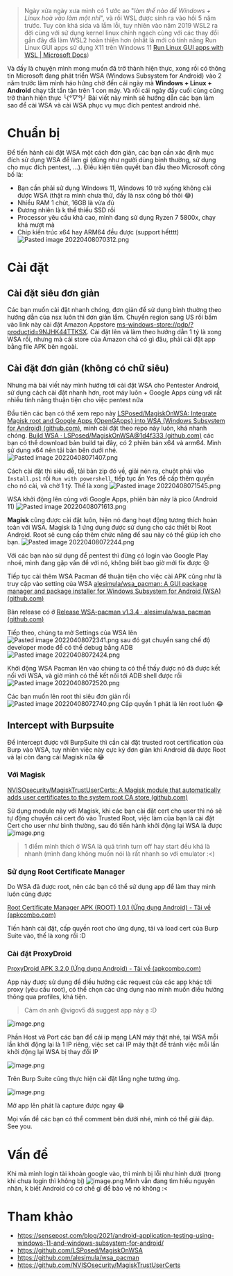 > Ngày xửa ngày xưa mình có 1 ước ao "*làm thế nào để Windows + Linux hoà vào làm một nhỉ*", và rồi WSL được sinh ra vào hồi 5 năm trước. Tuy còn khá sida và lắm lỗi, tuy nhiên vào năm 2019 WSL2 ra đời cùng với sử dụng kernel linux chính ngạch cùng với các thay đổi gần đây đã làm WSL2 hoàn thiện hơn (nhất là mới có tính năng Run Linux GUI apps sử dụng X11 trên Windows 11 [Run Linux GUI apps with WSL | Microsoft Docs](https://docs.microsoft.com/en-us/windows/wsl/tutorials/gui-apps))

Và đấy là chuyện mình mong muốn đã trở thành hiện thực, xong rồi có thông tin Microsoft đang phát triển WSA (Windows Subsystem for Android) vào 2 năm trước làm mình háo hứng chờ đến cái ngày mà **Windows + Linux + Android** chạy tất tần tận trên 1 con máy. Và rồi cái ngày đấy cuối cùng cũng trở thành hiện thực ╰(*°▽°*)╯
Bài viết này mình sẽ hướng dẫn các bạn làm sao để cài WSA và cài WSA phục vụ mục đích pentest android nhé.

# Chuẩn bị
Để tiến hành cài đặt WSA một cách đơn giản, các bạn cần xác định mục đích sử dụng WSA để làm gì (dùng như người dùng bình thường, sử dụng cho mục đích pentest, ...). 
Điều kiện tiên quyết ban đầu theo Microsoft công bố là: 
- Bạn cần phải sử dụng Windows 11, Windows 10 trở xuống không cài được WSA (thật ra mình chưa thử, đấy là nsx công bố thôi 😂)
- Nhiều RAM 1 chút, 16GB là vừa đủ
- Đương nhiên là k thể thiếu SSD rồi
- Processor yêu cầu khá cao, mình đang sử dụng Ryzen 7 5800x, chạy khá mượt mà
- Chip kiến trúc x64 hay ARM64 đều được (support hếtttt)
![Pasted image 20220408070312.png](https://images.viblo.asia/2ddbe7a7-e070-4ff6-a7b3-3a28b61f496e.png)

# Cài đặt
## Cài đặt siêu đơn giản
Các bạn muốn cài đặt nhanh chóng, đơn giản để sử dụng bình thường theo hướng dẫn của nsx luôn thì đơn giản lắm. Chuyển region sang US rồi bấm vào link này cài đặt Amazon Appstore [ms-windows-store://pdp/?productid=9NJHK44TTKSX](ms-windows-store://pdp/?productid=9NJHK44TTKSX). Cài đặt lên và làm theo hướng dẫn 1 tý là xong WSA rồi, nhưng mà cái store của Amazon chả có gì đâu, phải cài đặt app bằng file APK bên ngoài. 

## Cài đặt đơn giản (không có chữ siêu)
Nhưng mà bài viết này mình hướng tới cài đặt WSA cho Pentester Android, sử dụng cách cài đặt nhanh hơn, root máy luôn + Google Apps cùng với rất nhiều tính năng thuận tiện cho việc pentest nữa

Đầu tiên các bạn có thể xem repo này [LSPosed/MagiskOnWSA: Integrate Magisk root and Google Apps (OpenGApps) into WSA (Windows Subsystem for Android) (github.com)](https://github.com/LSPosed/MagiskOnWSA), mình cài đặt theo repo này luôn, khá nhanh chóng. 
[Build WSA · LSPosed/MagiskOnWSA@1d4f333 (github.com)](https://github.com/LSPosed/MagiskOnWSA/actions/runs/2007160084) các bạn có thể download bản build tại đây, có 2 phiên bản x64 và arm64. Mình sử dụng x64 nên tải bản bên dưới nhé. 
![Pasted image 20220408071407.png](https://images.viblo.asia/1b3573b6-471d-46a8-8920-79592dcb8aa9.png)

Cách cài đặt thì siêu dễ, tải bản zip đó về, giải nén ra, chuột phải vào `Install.ps1` rồi `Run with powershell`, tiếp tục ấn Yes để cấp thêm quyền cho nó cài, và chờ 1 tý. Thế là xong 
![Pasted image 20220408071545.png](https://images.viblo.asia/bc080aae-5ab9-4e72-b2ba-c2bdd44ce4b6.png)

WSA khởi động lên cùng với Google Apps, phiên bản này là pico (Android 11)
![Pasted image 20220408071613.png](https://images.viblo.asia/5c6c925a-5596-4aa1-8ae5-2ad6302e3a95.png)

**Magisk** cũng được cài đặt luôn, hiện nó đang hoạt động tương thích hoàn toàn với WSA. Magisk là 1 ứng dụng được sử dụng cho các thiết bị Root Android. Root sẽ cung cấp thêm chức năng để sau này có thể giúp ích cho bạn.
![Pasted image 20220408072244.png](https://images.viblo.asia/a2c3f014-cad5-415d-a6a7-179bb382771d.png)

Với các bạn nào sử dụng để pentest thì đừng có login vào Google Play nhoé, mình đang gặp vấn đề với nó, không biết bao giờ mới fix được :cry:

Tiếp tục cài thêm WSA Pacman để thuận tiện cho việc cài APK cũng như là truy cập vào setting của WSA [alesimula/wsa_pacman: A GUI package manager and package installer for Windows Subsystem for Android (WSA) (github.com)](https://github.com/alesimula/wsa_pacman)

Bản release có ở [Release WSA-pacman v1.3.4 · alesimula/wsa_pacman (github.com)](https://github.com/alesimula/wsa_pacman/releases/tag/v1.3.4)

Tiếp theo, chúng ta mở Settings của WSA lên
![Pasted image 20220408072341.png](https://images.viblo.asia/54312569-59c3-49ae-b64e-04e96a22cf05.png)
sau đó gạt chuyển sang chế độ developer mode để có thể debug bằng ADB
![Pasted image 20220408072424.png](https://images.viblo.asia/cbf719f0-56cb-4cd7-80f2-fc9d1e67f21f.png)

Khởi động WSA Pacman lên vào chúng ta có thể thấy được nó đã được kết nối với WSA, và giờ mình có thể kết nối tới ADB shell được rồi
![Pasted image 20220408072520.png](https://images.viblo.asia/00aff829-2e43-43da-a7f6-66daa39e9c19.png)

Các bạn muốn lên root thì siêu đơn giản rồi 
![Pasted image 20220408072740.png](https://images.viblo.asia/cd9a65b4-df61-4ee9-b020-de0bb109eebb.png)
Cấp quyền 1 phát là lên root luôn :joy:

## Intercept with Burpsuite
Để intercept được với BurpSuite thì cần cài đặt trusted root certification của Burp vào WSA, tuy nhiên việc này cực kỳ đơn giản khi Android đã được Root và lại còn đang cài Magisk nữa :joy:

### Với Magisk
[NVISOsecurity/MagiskTrustUserCerts: A Magisk module that automatically adds user certificates to the system root CA store (github.com)](https://github.com/NVISOsecurity/MagiskTrustUserCerts)

Sử dụng module này với Magisk, khi các bạn cài đặt cert cho user thì nó sẽ tự động chuyển cái cert đó vào Trusted Root, việc làm của bạn là cài đặt Cert cho user như bình thường, sau đó tiến hành khởi động lại WSA là được 
![image.png](https://images.viblo.asia/14749996-176a-459e-b32a-8ff4fe16e876.png)
> 1 điểm mình thích ở WSA là quá trình turn off hay start đều khá là nhanh (mình đang không muốn nói là rất nhanh so với emulator :<)

### Sử dụng Root Certificate Manager
Do WSA đã được root, nên các bạn có thể sử dụng app để làm thay mình luôn cũng được

[Root Certificate Manager APK (ROOT) 1.0.1 (Ứng dụng Android) - Tải về (apkcombo.com)](https://apkcombo.com/vi/root-certificate-manager-root/net.jolivier.cert.Importer/)

Tiến hành cài đặt, cấp quyền root cho ứng dụng, tải và load cert của Burp Suite vào, thế là xong rồi :D

### Cài đặt ProxyDroid
[ProxyDroid APK 3.2.0 (Ứng dụng Android) - Tải về (apkcombo.com)](https://apkcombo.com/vi/proxydroid/org.proxydroid/)

App này được sử dụng để điều hướng các request của các app khác tới proxy (yêu cầu root), có thể chọn các ứng dụng nào mình muốn điều hướng thông qua profiles, khá tiện.
> Cảm ơn anh @vigov5 đã suggest app này ạ :D 

![image.png](https://images.viblo.asia/343254dd-f0dd-489e-9eaf-5cdf1688c487.png)

Phần Host và Port các bạn để cái ip mạng LAN máy thật nhé, tại WSA mỗi lần khởi động lại là 1 IP riêng, việc set cái IP máy thật để tránh việc mỗi lần khởi động lại WSA bị thay đổi IP

![image.png](https://images.viblo.asia/464a836c-779f-4251-abdd-5de6717b3086.png)

Trên Burp Suite cũng thực hiện cài đặt lắng nghe tương ứng.

![image.png](https://images.viblo.asia/4f34edd8-744c-40a9-bedf-da84e0a53c49.png)

Mở app lên phát là capture được ngay :joy:

Mọi vấn đề các bạn có thể comment bên dưới nhé, mình có thể giải đáp. See you.
# Vấn đề
Khi mà mình login tài khoản google vào, thì mình bị lỗi như hình dưới (trong khi chưa login thì không bị) 
![image.png](https://images.viblo.asia/12822b20-9f93-43f4-9b7b-0b64f6ec01b1.png)
Mình vẫn đang tìm hiểu nguyên nhân, k biết Android có cơ chế gì để bảo vệ nó không :<
# Tham khảo
- https://sensepost.com/blog/2021/android-application-testing-using-windows-11-and-windows-subsystem-for-android/
- https://github.com/LSPosed/MagiskOnWSA
- https://github.com/alesimula/wsa_pacman
- https://github.com/NVISOsecurity/MagiskTrustUserCerts